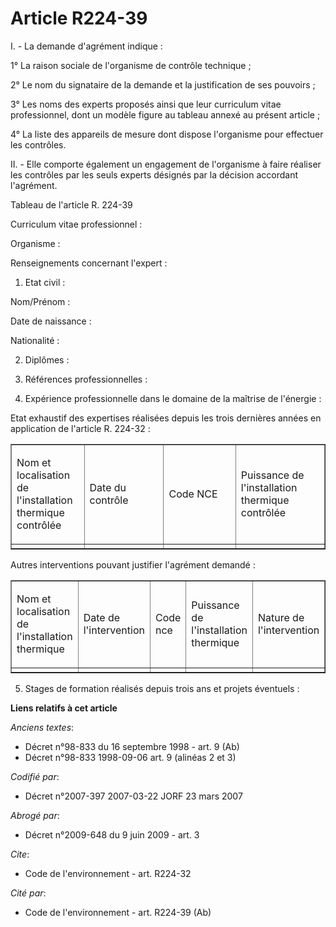 # Article R224-39

I. - La demande d'agrément indique :

1° La raison sociale de l'organisme de contrôle technique ;

2° Le nom du signataire de la demande et la justification de ses pouvoirs ;

3° Les noms des experts proposés ainsi que leur curriculum vitae professionnel, dont un modèle figure au tableau annexé au
présent article ;

4° La liste des appareils de mesure dont dispose l'organisme pour effectuer les contrôles.

II. - Elle comporte également un engagement de l'organisme à faire réaliser les contrôles par les seuls experts désignés par
la décision accordant l'agrément.

Tableau de l'article R. 224-39

Curriculum vitae professionnel :

Organisme : 

Renseignements concernant l'expert :

1. Etat civil :

Nom/Prénom : 

Date de naissance : 

Nationalité : 

2. Diplômes : 

3. Références professionnelles : 

4. Expérience professionnelle dans le domaine de la maîtrise de l'énergie :

Etat exhaustif des expertises réalisées depuis les trois dernières années en application de l'article R. 224-32 :

<table border="1" align="center" width="605" cellpadding="0" cellspacing="0">
  <tbody>
    <tr>
      <td width="111">

Nom et localisation de l'installation thermique contrôlée

</td>
      <td width="165">

Date du contrôle

</td>
      <td width="165">

Code NCE

</td>
      <td width="166">

Puissance de l'installation thermique contrôlée

</td>
    </tr>
    <tr>
      <td valign="top" width="111">
      </td><td width="165" valign="top">
      </td><td width="165" valign="top">
      </td><td valign="top" width="166">
    </td></tr>
  </tbody>
</table>

Autres interventions pouvant justifier l'agrément demandé :

<table cellspacing="0" cellpadding="0" width="605" border="1" align="center">
  <tbody>
    <tr>
      <td width="98">

Nom et localisation de l'installation thermique

</td>
      <td width="128">

Date de l'intervention

</td>
      <td width="127">

Code nce

</td>
      <td width="127">

Puissance de l'installation thermique

</td>
      <td width="128">

Nature de l'intervention

</td>
    </tr>
    <tr>
      <td width="98" valign="top">
      </td><td width="128" valign="top">
      </td><td valign="top" width="127">
      </td><td valign="top" width="127">
      </td><td width="128" valign="top">
    </td></tr>
  </tbody>
</table>

5. Stages de formation réalisés depuis trois ans et projets éventuels :

**Liens relatifs à cet article**

_Anciens textes_:

  - Décret n°98-833 du 16 septembre 1998 - art. 9 (Ab)
  - Décret n°98-833 1998-09-06 art. 9 (alinéas 2 et 3)

_Codifié par_:

  - Décret n°2007-397 2007-03-22 JORF 23 mars 2007

_Abrogé par_:

  - Décret n°2009-648 du 9 juin 2009 - art. 3

_Cite_:

  - Code de l'environnement - art. R224-32

_Cité par_:

  - Code de l'environnement - art. R224-39 (Ab)
